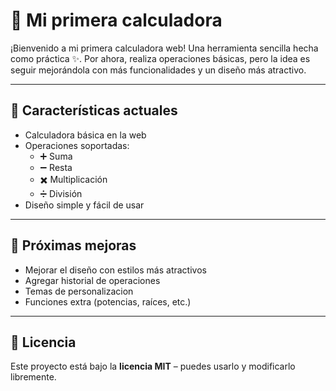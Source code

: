 # 🧮 Mi primera calculadora

¡Bienvenido a mi primera calculadora web! Una herramienta sencilla hecha como práctica ✨. Por ahora, realiza operaciones básicas, pero la idea es seguir mejorándola con más funcionalidades y un diseño más atractivo.

---

## 🚀 Características actuales

- Calculadora básica en la web
- Operaciones soportadas:
  - ➕ Suma
  - ➖ Resta
  - ✖️ Multiplicación
  - ➗ División
- Diseño simple y fácil de usar

---

## 🌱 Próximas mejoras

- Mejorar el diseño con estilos más atractivos
- Agregar historial de operaciones
- Temas de personalizacion
- Funciones extra (potencias, raíces, etc.)

---

## 📜 Licencia

Este proyecto está bajo la **licencia MIT** – puedes usarlo y modificarlo libremente.
